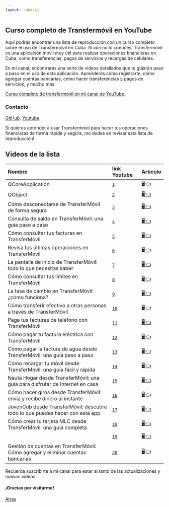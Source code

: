 ```yaml
---
layout: cabeza1
---
```


## Curso completo de Transfermóvil en YouTube

Aquí podrás encontrar una lista de reproducción con un curso completo sobre el uso de Transfermóvil en Cuba. Si aún no lo conoces, Transfermóvil es una aplicación móvil muy útil para realizar operaciones financieras en Cuba, como transferencias, pagos de servicios y recargas de celulares.

En mi canal, encontrarás una serie de videos detallados que te guiarán paso a paso en el uso de esta aplicación. Aprenderás cómo registrarte, cómo agregar cuentas bancarias, cómo hacer transferencias y pagos de servicios, y mucho más.

[Curso completo de transfermóvil en mi canal de YouTube](https://youtube.com/playlist?list=PL9Lgme4PR4XDbaGv87gfR5AupKot9yf5Z).

### Contacto

[GitHub](https://github.com/MaYbreYpro).
[Youtube](https://youtube.com/@Infor-Mayo).

Si quieres aprender a usar Transfermóvil para hacer tus operaciones financieras de forma rápida y segura, ¡no dudes en revisar esta lista de reproducción!

## Videos de la lista

| Nombre       | link Youtube   | Artículo      |
|:-------------|:---------|:--------------|
| QCoreApplication | [`1`](./#)   | [🖥️👈](./QCoreApplication.html)   |
| QObject     |[`2`](./#)| [🖥️👈](./QObject.md)   |
| Cómo desconectarse de TransferMóvil de forma segura |[`3`](https://youtu.be/Gt0ldgh80Do)|[🖥️👈](./transfermovil-3.md)  |
| Consulta de saldo en TransferMóvil: una guía paso a paso |[`4`](https://youtu.be/HpozyMhDbDE)| [🖥️👈](./transfermovil-4.md)   |
| Cómo consultar tus facturas en TransferMóvil |[`5`](https://youtu.be/95RE-rgY5VA)|  [🖥️👈](./transfermovil-5.md)   |
| Revisa tus últimas operaciones en TransferMóvil |[`6`](https://youtu.be/fM-Nx2CuskE)|  [🖥️👈](./transfermovil-6.md)   |
| La pantalla de inicio de TransferMóvil: todo lo que necesitas saber |[`7`](https://youtu.be/7tPKPvjyPgA)| [🖥️👈](./transfermovil-7.md)   |
| Cómo consultar tus límites en TransferMóvil |[`8`](https://youtu.be/nJlkmQoOFs4)|  [🖥️👈](./transfermovil-8.md)   |
| La tasa de cambio en TransferMóvil: ¿cómo funciona? |[`9`](https://youtu.be/TfnbUyG2Od4)|  [🖥️👈](./transfermovil-9.md)   |
| Cómo transferir efectivo a otras personas a través de TransferMóvil |[`10`](https://youtu.be/rokZ-us3_5k)|  [🖥️👈](./transfermovil-10.md)   |
| Paga tus facturas de teléfono con TransferMóvil|[`11`](https://youtu.be/4LIKsQ4hDxQ)|  [🖥️👈](./transfermovil-11.md)   |
| Cómo pagar tu factura eléctrica con TransferMóvil|[`12`](https://youtu.be/czLbw2U9xEY)|  [🖥️👈](./transfermovil-12.md)   |
| Cómo pagar la factura de agua desde TransferMóvil: una guía paso a paso|[`13`](https://youtu.be/guvbWELsvws)|  [🖥️👈](./transfermovil-13.md)   |
| Cómo recargar tu móvil desde TransferMóvil: una guía fácil y rápida|[`14`](https://youtu.be/0wv8ifcr22c)|  [🖥️👈](./transfermovil-14.md)   |
| Nauta Hogar desde TransferMóvil: una guía para disfrutar de Internet en casa|[`15`](https://youtu.be/8e6OPrtnYrc)|  [🖥️👈](./transfermovil-15.md)   |
| Cómo hacer giros desde TransferMóvil: envía y recibe dinero al instante|[`16`](https://youtu.be/1PEUkXRt01Y)|  [🖥️👈](./transfermovil-16.md)   |
| JovenCub desde TransferMóvil: descubre todo lo que puedes hacer con esta app|[`17`](https://youtu.be/OPt_bkKC-tU)|  [🖥️👈](./transfermovil-17.md)   |
| Cómo crear tu tarjeta MLC desde TransferMóvil: una guía completa|[`18`](https://youtu.be/5jowoAe9vfk)|  [🖥️👈](./transfermovil-18.md)   |
| |[`19`](./)|  [🖥️👈](./transfermovil-19.md)   |
| Gestión de cuentas en TransferMóvil: Cómo agregar y eliminar cuentas bancarias|[`20`](https://youtu.be/rrCu_4bR24o)|  [🖥️👈](./transfermovil-20.md)   |

Recuerda suscribirte a mi canal para estar al tanto de las actualizaciones y nuevos videos. 

#### ¡Gracias por visitarme!

[Atras](./) 


